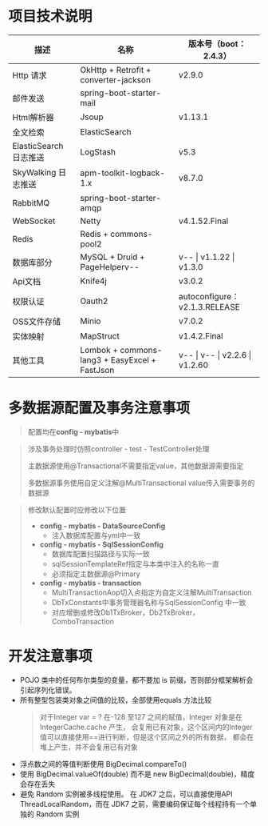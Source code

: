 # 项目技术说明

| 描述                   | 名称                                          | 版本号（boot：2.4.3）           |
| ---------------------- | --------------------------------------------- | ------------------------------- |
| Http 请求              | OkHttp + Retrofit + converter-jackson         | v2.9.0                          |
| 邮件发送               | spring-boot-starter-mail                      |                                 |
| Html解析器             | Jsoup                                         | v1.13.1                         |
| 全文检索               | ElasticSearch                                 |                                 |
| ElasticSearch 日志推送 | LogStash                                      | v5.3                            |
| SkyWalking 日志推送    | apm-toolkit-logback-1.x                       | v8.7.0                          |
| RabbitMQ               | spring-boot-starter-amqp                      |                                 |
| WebSocket              | Netty                                         | v4.1.52.Final                   |
| Redis                  | Redis + commons-pool2                         |                                 |
| 数据库部分             | MySQL + Druid + PageHelperv--                 | v-- \| v1.1.22 \| v1.3.0        |
| Api文档                | Knife4j                                       | v3.0.2                          |
| 权限认证               | Oauth2                                        | autoconfigure：v2.1.3.RELEASE   |
| OSS文件存储            | Minio                                         | v7.0.2                          |
| 实体映射               | MapStruct                                     | v1.4.2.Final                    |
| 其他工具               | Lombok + commons-lang3 + EasyExcel + FastJson | v-- \| v-- \| v2.2.6 \| v1.2.60 |

# 多数据源配置及事务注意事项

> 配置均在**config - mybatis**中

> 涉及事务处理时仿照controller - test - TestController处理
>
> 主数据源使用@Transactional不需要指定value，其他数据源需要指定
>
> 多数据源事务使用自定义注解@MultiTransactional value传入需要事务的数据源

> 修改默认配置时应修改以下位置
>
> - **config - mybatis - DataSourceConfig**
>   - 注入数据库配置与yml中一致
> - **config - mybatis - SqlSessionConfig** 
>   - 数据库配置扫描路径与实际一致
>   - sqlSessionTemplateRef指定与本类中注入的名称一直
>   - 必须指定主数据源@Primary
> - **config - mybatis - transaction**
>   - MultiTransactionAop切入点指定为自定义注解MultiTransaction
>   - DbTxConstants中事务管理器名称与SqlSessionConfig 中一致
>   - 对应增删或修改Db1TxBroker，Db2TxBroker，ComboTransaction
# 开发注意事项

- POJO 类中的任何布尔类型的变量，都不要加 is 前缀，否则部分框架解析会引起序列化错误。
- 所有整型包装类对象之间值的比较，全部使用equals 方法比较
  > 对于Integer var = ? 在-128 至127 之间的赋值，Integer 对象是在IntegerCache.cache 产生，
    会复用已有对象，这个区间内的Integer 值可以直接使用==进行判断，但是这个区间之外的所有数据，
    都会在堆上产生，并不会复用已有对象
- 浮点数之间的等值判断使用 BigDecimal.compareTo()
- 使用 BigDecimal.valueOf(double) 而不是 new BigDecimal(double)，精度会存在丢失
- 避免 Random 实例被多线程使用。
  在 JDK7 之后，可以直接使用API ThreadLocalRandom，而在 JDK7 之前，需要编码保证每个线程持有一个单独的 Random 实例